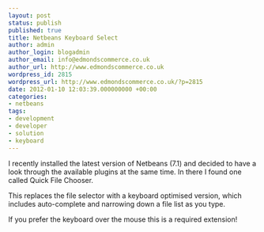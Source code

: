 ```yaml
---
layout: post
status: publish
published: true
title: Netbeans Keyboard Select
author: admin
author_login: blogadmin
author_email: info@edmondscommerce.co.uk
author_url: http://www.edmondscommerce.co.uk
wordpress_id: 2815
wordpress_url: http://www.edmondscommerce.co.uk/?p=2815
date: 2012-01-10 12:03:39.000000000 +00:00
categories:
- netbeans
tags:
- development
- developer
- solution
- keyboard
---
```

I recently installed the latest version of Netbeans (7.1) and decided to have a look through the available plugins at the same time. In there I found one called Quick File Chooser.

This replaces the file selector with a keyboard optimised version, which includes auto-complete and narrowing down a file list as you type.

If you prefer the keyboard over the mouse this is a required extension!
